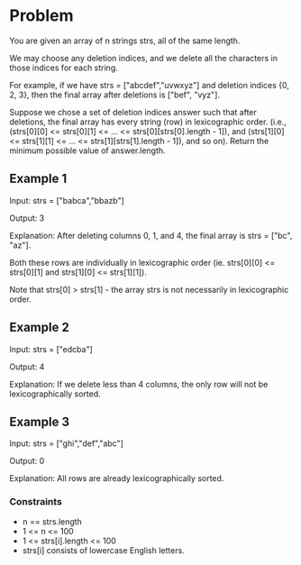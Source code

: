 # Problem

You are given an array of n strings strs, all of the same length.

We may choose any deletion indices, and we delete all the characters in those indices for each string.

For example, if we have strs = ["abcdef","uvwxyz"] and deletion indices {0, 2, 3}, then the final array after deletions is ["bef", "vyz"].

Suppose we chose a set of deletion indices answer such that after deletions, the final array has every string (row) in lexicographic order. (i.e., (strs[0][0] <= strs[0][1] <= ... <= strs[0][strs[0].length - 1]), and (strs[1][0] <= strs[1][1] <= ... <= strs[1][strs[1].length - 1]), and so on). Return the minimum possible value of answer.length.

## Example 1

Input: strs = ["babca","bbazb"]

Output: 3

Explanation: After deleting columns 0, 1, and 4, the final array is strs = ["bc", "az"].

Both these rows are individually in lexicographic order (ie. strs[0][0] <= strs[0][1] and strs[1][0] <= strs[1][1]).

Note that strs[0] > strs[1] - the array strs is not necessarily in lexicographic order.

## Example 2

Input: strs = ["edcba"]

Output: 4

Explanation: If we delete less than 4 columns, the only row will not be lexicographically sorted.

## Example 3

Input: strs = ["ghi","def","abc"]

Output: 0

Explanation: All rows are already lexicographically sorted.

### Constraints

- n == strs.length
- 1 <= n <= 100
- 1 <= strs[i].length <= 100
- strs[i] consists of lowercase English letters.
